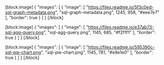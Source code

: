 [block:image]
{
  "images": [
    {
      "image": [
        "https://files.readme.io/5f3c0ed-sql-graph-metadata.png",
        "sql-graph-metadata.png",
        1245,
        958,
        "#eee7e7"
      ],
      "border": true
    }
  ]
}
[/block]

[block:image]
{
  "images": [
    {
      "image": [
        "https://files.readme.io/e37ab73-sql-agg-query.png",
        "sql-agg-query.png",
        1145,
        685,
        "#f2f1f1"
      ],
      "border": true
    }
  ]
}
[/block]

[block:image]
{
  "images": [
    {
      "image": [
        "https://files.readme.io/595390c-sql-pie-chart.png",
        "sql-pie-chart.png",
        1145,
        781,
        "#e8e1e0"
      ],
      "border": true
    }
  ]
}
[/block]